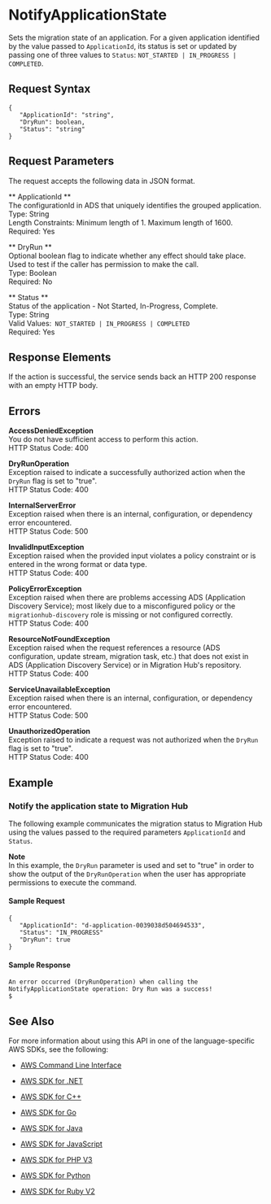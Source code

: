 # NotifyApplicationState<a name="API_NotifyApplicationState"></a>

Sets the migration state of an application\. For a given application identified by the value passed to `ApplicationId`, its status is set or updated by passing one of three values to `Status`: `NOT_STARTED | IN_PROGRESS | COMPLETED`\.

## Request Syntax<a name="API_NotifyApplicationState_RequestSyntax"></a>

```
{
   "ApplicationId": "string",
   "DryRun": boolean,
   "Status": "string"
}
```

## Request Parameters<a name="API_NotifyApplicationState_RequestParameters"></a>

The request accepts the following data in JSON format\.

 ** ApplicationId **   
The configurationId in ADS that uniquely identifies the grouped application\.  
Type: String  
Length Constraints: Minimum length of 1\. Maximum length of 1600\.  
Required: Yes

 ** DryRun **   
Optional boolean flag to indicate whether any effect should take place\. Used to test if the caller has permission to make the call\.  
Type: Boolean  
Required: No

 ** Status **   
Status of the application \- Not Started, In\-Progress, Complete\.  
Type: String  
Valid Values:` NOT_STARTED | IN_PROGRESS | COMPLETED`   
Required: Yes

## Response Elements<a name="API_NotifyApplicationState_ResponseElements"></a>

If the action is successful, the service sends back an HTTP 200 response with an empty HTTP body\.

## Errors<a name="API_NotifyApplicationState_Errors"></a>

 **AccessDeniedException**   
You do not have sufficient access to perform this action\.  
HTTP Status Code: 400

 **DryRunOperation**   
Exception raised to indicate a successfully authorized action when the `DryRun` flag is set to "true"\.  
HTTP Status Code: 400

 **InternalServerError**   
Exception raised when there is an internal, configuration, or dependency error encountered\.  
HTTP Status Code: 500

 **InvalidInputException**   
Exception raised when the provided input violates a policy constraint or is entered in the wrong format or data type\.  
HTTP Status Code: 400

 **PolicyErrorException**   
Exception raised when there are problems accessing ADS \(Application Discovery Service\); most likely due to a misconfigured policy or the `migrationhub-discovery` role is missing or not configured correctly\.  
HTTP Status Code: 400

 **ResourceNotFoundException**   
Exception raised when the request references a resource \(ADS configuration, update stream, migration task, etc\.\) that does not exist in ADS \(Application Discovery Service\) or in Migration Hub's repository\.  
HTTP Status Code: 400

 **ServiceUnavailableException**   
Exception raised when there is an internal, configuration, or dependency error encountered\.  
HTTP Status Code: 500

 **UnauthorizedOperation**   
Exception raised to indicate a request was not authorized when the `DryRun` flag is set to "true"\.  
HTTP Status Code: 400

## Example<a name="API_NotifyApplicationState_Examples"></a>

### Notify the application state to Migration Hub<a name="API_NotifyApplicationState_Example_1"></a>

The following example communicates the migration status to Migration Hub using the values passed to the required parameters `ApplicationId` and `Status`\.

**Note**  
In this example, the `DryRun` parameter is used and set to "true" in order to show the output of the `DryRunOperation` when the user has appropriate permissions to execute the command\.

#### Sample Request<a name="API_NotifyApplicationState_Example_1_Request"></a>

```
{
   "ApplicationId": "d-application-0039038d504694533",
   "Status": "IN_PROGRESS"
   "DryRun": true
}
```

#### Sample Response<a name="API_NotifyApplicationState_Example_1_Response"></a>

```
An error occurred (DryRunOperation) when calling the NotifyApplicationState operation: Dry Run was a success!
$
```

## See Also<a name="API_NotifyApplicationState_SeeAlso"></a>

For more information about using this API in one of the language\-specific AWS SDKs, see the following:

+  [AWS Command Line Interface](http://docs.aws.amazon.com/goto/aws-cli/AWSMigrationHub-2017-05-31/NotifyApplicationState) 

+  [AWS SDK for \.NET](http://docs.aws.amazon.com/goto/DotNetSDKV3/AWSMigrationHub-2017-05-31/NotifyApplicationState) 

+  [AWS SDK for C\+\+](http://docs.aws.amazon.com/goto/SdkForCpp/AWSMigrationHub-2017-05-31/NotifyApplicationState) 

+  [AWS SDK for Go](http://docs.aws.amazon.com/goto/SdkForGoV1/AWSMigrationHub-2017-05-31/NotifyApplicationState) 

+  [AWS SDK for Java](http://docs.aws.amazon.com/goto/SdkForJava/AWSMigrationHub-2017-05-31/NotifyApplicationState) 

+  [AWS SDK for JavaScript](http://docs.aws.amazon.com/goto/AWSJavaScriptSDK/AWSMigrationHub-2017-05-31/NotifyApplicationState) 

+  [AWS SDK for PHP V3](http://docs.aws.amazon.com/goto/SdkForPHPV3/AWSMigrationHub-2017-05-31/NotifyApplicationState) 

+  [AWS SDK for Python](http://docs.aws.amazon.com/goto/boto3/AWSMigrationHub-2017-05-31/NotifyApplicationState) 

+  [AWS SDK for Ruby V2](http://docs.aws.amazon.com/goto/SdkForRubyV2/AWSMigrationHub-2017-05-31/NotifyApplicationState) 
